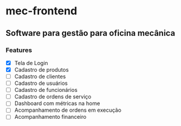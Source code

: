 # mec-frontend
## Software para gestão para oficina mecânica

### Features
- [x] Tela de Login
- [x] Cadastro de produtos
- [ ] Cadastro de clientes
- [ ] Cadastro de usuários
- [ ] Cadastro de funcionários
- [ ] Cadastro de ordens de serviço
- [ ] Dashboard com métricas na home
- [ ] Acompanhamento de ordens em execução
- [ ] Acompanhamento financeiro
